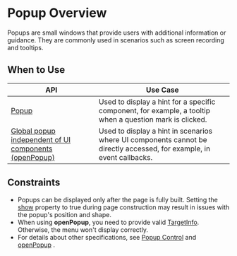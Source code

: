 # Popup Overview

Popups are small windows that provide users with additional information or guidance. They are commonly used in scenarios such as screen recording and tooltips.

## When to Use

| API|Use Case |
| ----------| ----------------------------------- |
| [Popup](arkts-popup-and-menu-components-popup.md)| Used to display a hint for a specific component, for example, a tooltip when a question mark is clicked.|
| [Global popup independent of UI components (openPopup)](arkts-popup-and-menu-components-uicontext-popup.md)| Used to display a hint in scenarios where UI components cannot be directly accessed, for example, in event callbacks.|

## Constraints

* Popups can be displayed only after the page is fully built. Setting the [show](../reference/apis-arkui/arkui-ts/ts-universal-attributes-popup.md#bindpopup) property to true during page construction may result in issues with the popup's position and shape.
* When using **openPopup**, you need to provide valid [TargetInfo](../reference/apis-arkui/arkts-apis-uicontext-i.md#targetinfo18). Otherwise, the menu won't display correctly.
* For details about other specifications, see [Popup Control](../reference/apis-arkui/arkui-ts/ts-universal-attributes-popup.md) and [openPopup](../reference/apis-arkui/arkts-apis-uicontext-promptaction.md#openpopup18) .
